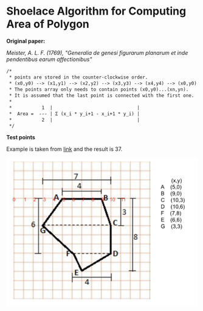 # Shoelace Algorithm for Computing Area of Polygon

**Original paper:** 

*Meister, A. L. F. (1769), "Generalia de genesi figurarum planarum et inde pendentibus earum affectionibus"*
```
/*
 * points are stored in the counter-clockwise order.
 * (x0,y0) --> (x1,y1) --> (x2,y2) --> (x3,y3) --> (x4,y4) --> (x0,y0)
 * The points array only needs to contain points (x0,y0)...(xn,yn).
 * It is assumed that the last point is connected with the first one.
 *
 *           1  |                               |
 *  Area =  --- | Σ (x_i * y_i+1 - x_i+1 * y_i) |
 *           2  |                               |
 */
```

**Test points**

Example is taken from [link](https://byjus.com/maths/area-of-polygon/) and the result is 37.

![](assets/test-points.png)
